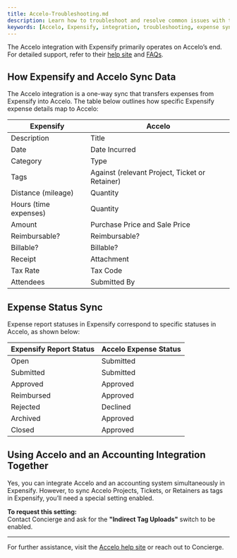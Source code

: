 ```yaml
---
title: Accelo-Troubleshooting.md
description: Learn how to troubleshoot and resolve common issues with the Accelo integration in Expensify.
keywords: [Accelo, Expensify, integration, troubleshooting, expense sync, accounting]
---
```

<div id="expensify-classic" markdown="1">

The Accelo integration with Expensify primarily operates on Accelo’s end. For detailed support, refer to their [help site](https://help.accelo.com/guides/integrations-guide/expensify/) and [FAQs](https://help.accelo.com/guides/integrations-guide/expensify/#faq).

## How Expensify and Accelo Sync Data

The Accelo integration is a one-way sync that transfers expenses from Expensify into Accelo. The table below outlines how specific Expensify expense details map to Accelo:

| Expensify           | Accelo                |
|---------------------|-----------------------|
| Description             | Title                 |
| Date                | Date Incurred         |
| Category            | Type                  |
| Tags                | Against (relevant Project, Ticket or Retainer) |
| Distance (mileage)  | Quantity              |
| Hours (time expenses) | Quantity            |
| Amount              | Purchase Price and Sale Price |
| Reimbursable?       | Reimbursable?         |
| Billable?           | Billable?             |
| Receipt             | Attachment            |
| Tax Rate            | Tax Code              |
| Attendees           | Submitted By          |

## Expense Status Sync

Expense report statuses in Expensify correspond to specific statuses in Accelo, as shown below:


| Expensify Report Status | Accelo Expense Status |
|-------------------------|-----------------------|
| Open                    | Submitted             |
| Submitted               | Submitted             |
| Approved                | Approved              |
| Reimbursed              | Approved              |
| Rejected                | Declined              |
| Archived                | Approved              |
| Closed                  | Approved              |

## Using Accelo and an Accounting Integration Together

Yes, you can integrate Accelo and an accounting system simultaneously in Expensify. However, to sync Accelo Projects, Tickets, or Retainers as tags in Expensify, you’ll need a special setting enabled.  

**To request this setting:**  
Contact Concierge and ask for the **"Indirect Tag Uploads"** switch to be enabled.

---

For further assistance, visit the [Accelo help site](https://help.accelo.com/guides/integrations-guide/expensify/) or reach out to Concierge.

</div>
